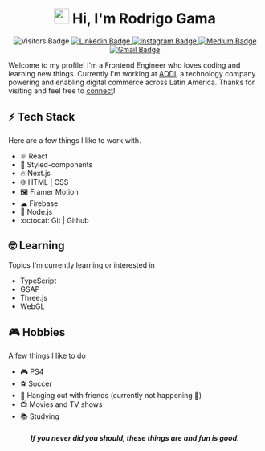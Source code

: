 <h1 align="center"><img src="https://user-images.githubusercontent.com/1108261/111002547-689cb200-8364-11eb-9130-ad135120e3c6.gif" width="30px"> Hi, I'm Rodrigo Gama</h1>

<!--
![visitors](https://visitor-badge.glitch.me/badge?page_id=adnanazmee/rodrigogama)
[![Linkedin Badge](https://img.shields.io/badge/-Linkedin-blue?style=flat&logo=Linkedin&logoColor=white&link=https://www.linkedin.com/in/rodrigo-gama-baptista/)](https://www.linkedin.com/in/rodrigo-gama-baptista/)
[![Instagram Badge](https://img.shields.io/badge/@orodrigogama-E4405F?style=flat&logo=instagram&logoColor=white&link=https://instagram.com/orodrigogama/)](https://www.instagram.com/orodrigogama/)
[![Medium Badge](https://img.shields.io/badge/-@rodrigogamadev-12100E?style=flat&logo=Medium&logoColor=white&link=https://medium.com/@rodrigogamadev)](https://medium.com/@rodrigogamadev)
[![Gmail Badge](https://img.shields.io/badge/-rodrigogamadev-c14438?style=flat&logo=Gmail&logoColor=white&link=mailto:rodrigogamadev@gmail.com)](mailto:rodrigogamadev@gmail.com)
-->

<p align="center">
  <!-- Visitors Badge -->
  <img src="https://visitor-badge.glitch.me/badge?page_id=adnanazmee/rodrigogama" alt="Visitors Badge" />
  
  <!-- Linkedin Badge -->
  <a href="https://www.linkedin.com/in/rodrigo-gama-baptista/" target="_blank">
    <img src="https://img.shields.io/badge/-Linkedin-blue?style=flat&logo=Linkedin&logoColor=white&link=https://www.linkedin.com/in/rodrigo-gama-baptista/" alt="Linkedin Badge" />
  </a>
  
  <!-- Instagram Badge -->
  <a href="https://www.instagram.com/orodrigogama/" target="_blank">
    <img src="https://img.shields.io/badge/@orodrigogama-E4405F?style=flat&logo=instagram&logoColor=white&link=https://instagram.com/orodrigogama/" alt="Instagram Badge" />
  </a>
  
  <!-- Medium Badge -->
  <a href="https://medium.com/@rodrigogamadev" target="_blank">
    <img src="https://img.shields.io/badge/-@rodrigogamadev-12100E?style=flat&logo=Medium&logoColor=white&link=https://medium.com/@rodrigogamadev" alt="Medium Badge" />
  </a>
  
  <!-- Gmail Badge -->
  <a href="mailto:rodrigogamadev@gmail.com">
    <img src="https://img.shields.io/badge/-rodrigogamadev-c14438?style=flat&logo=Gmail&logoColor=white&link=mailto:rodrigogamadev@gmail.com" alt="Gmail Badge" />
  </a>
</p>

Welcome to my profile! I'm a Frontend Engineer who loves coding and learning new things. Currently I'm working at [ADDI](https://co.addi.com/), a technology company powering and enabling digital commerce across Latin America. Thanks for visiting and feel free to [connect](https://www.linkedin.com/in/rodrigo-gama-baptista/)!

## ⚡ Tech Stack

Here are a few things I like to work with.

* :atom_symbol: React
* 💅 Styled-components
* 🔥 Next.js
* 🌐 HTML | CSS
* 🖼️ Framer Motion
* ☁ Firebase
* 🚀 Node.js
* :octocat: Git | Github

## :nerd_face: Learning

Topics I'm currently learning or interested in

* TypeScript
* GSAP
* Three.js
* WebGL

## 🎮 Hobbies

A few things I like to do

* 🎮 PS4
* ⚽ Soccer
* 🍹 Hanging out with friends (currently not happening :microbe:)
* 📺 Movies and TV shows
* 📚 Studying

<h5 align="center"><em>If you never did you should, these things are and fun is good.</em></h5>
